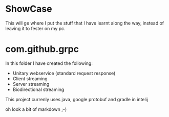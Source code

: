 # ShowCase
This will ge where I put the stuff that I have learnt along the way, instead of leaving it to fester on my pc.  

# com.github.grpc

In this folder I have created the following:

* Unitary webservice (standard request response)
* Client streaming
* Server streaming 
* Biodirectional streaming 

This project currenly uses java, google protobuf and gradle in intelij

oh look a bit of markdown ;-)
